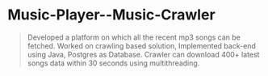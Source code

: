 # Music-Player--Music-Crawler
>Developed a platform on which all the recent mp3 songs can be fetched.
> Worked on crawling based solution, Implemented back-end using Java,
Postgres as Database.
> Crawler can download 400+ latest songs data within 30 seconds using
multithreading.
